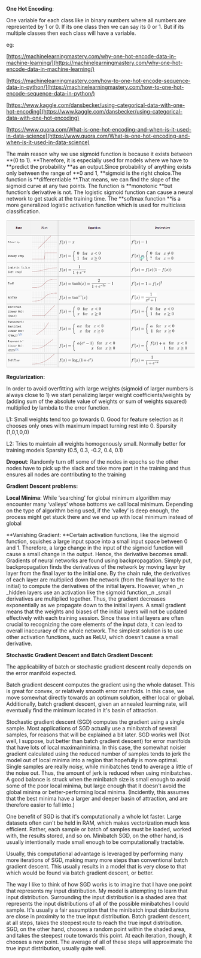 **One Hot Encoding**:

One variable for each class like in binary numbers where all numbers are represented by 1 or 0. If its one class then we can say its 0 or 1. But if its multiple classes then each class will have a variable.

eg:

[https://machinelearningmastery.com/why-one-hot-encode-data-in-machine-learning/](https://machinelearningmastery.com/why-one-hot-encode-data-in-machine-learning/)

[https://machinelearningmastery.com/how-to-one-hot-encode-sequence-data-in-python/](https://machinelearningmastery.com/how-to-one-hot-encode-sequence-data-in-python/)

[https://www.kaggle.com/dansbecker/using-categorical-data-with-one-hot-encoding](https://www.kaggle.com/dansbecker/using-categorical-data-with-one-hot-encoding)

[https://www.quora.com/What-is-one-hot-encoding-and-when-is-it-used-in-data-science](https://www.quora.com/What-is-one-hot-encoding-and-when-is-it-used-in-data-science)

The main reason why we use sigmoid function is because it exists between **\(0 to 1\). **Therefore, it is especially used for models where we have to **predict the probability **as an output.Since probability of anything exists only between the range of **0 and 1, **sigmoid is the right choice.The function is **differentiable **.That means, we can find the slope of the sigmoid curve at any two points. The function is **monotonic **but function’s derivative is not. The logistic sigmoid function can cause a neural network to get stuck at the training time. The **softmax function **is a more generalized logistic activation function which is used for multiclass classification.

![](/assets/import.png)

**Regularization:**

In order to avoid overfitting with large weights \(sigmoid of larger numbers is always close to 1\) we start penalizing larger weight coefficients/weights by \(adding sum of the absolute value of weights or sum of weights squared\) multiplied by lambda to the error function. 

L1: Small weights tend too go towards 0. Good for feature selection as it chooses only ones with maximum impact turning rest into 0. Sparsity \(1,0,1,0,0\)

L2: Tries to maintain  all weights homogenously small. Normally better for training models Sparsity \(0.5, 0.3, -0.2, 0.4, 0.1\)

**Dropout**: Randomly turn off some of the nodes in epochs so the other nodes have to pick up the slack and take more part in the training and thus ensures all nodes are contributing to the training 

**Gradient Descent problems:**

**Local Minima**: While ‘searching’ for global minimum algorithm may encounter many ‘valleys’ whose bottoms we call local minimum. Depending on the type of algorithm being used, if the ‘valley’ is deep enough, the process might get stuck there and we end up with local minimum instead of global

**Vanishing Gradient: **Certain activation functions, like the sigmoid function, squishes a large input space into a small input space between 0 and 1. Therefore, a large change in the input of the sigmoid function will cause a small change in the output. Hence, the derivative becomes small. Gradients of neural networks are found using backpropagation. Simply put, backpropagation finds the derivatives of the network by moving layer by layer from the final layer to the initial one. By the chain rule, the derivatives of each layer are multiplied down the network \(from the final layer to the initial\) to compute the derivatives of the initial layers. However, when _n _hidden layers use an activation like the sigmoid function,_n _small derivatives are multiplied together. Thus, the gradient decreases exponentially as we propagate down to the initial layers. A small gradient means that the weights and biases of the initial layers will not be updated effectively with each training session. Since these initial layers are often crucial to recognizing the core elements of the input data, it can lead to overall inaccuracy of the whole network. The simplest solution is to use other activation functions, such as ReLU, which doesn’t cause a small derivative.

**Stochastic Gradient Descent and Batch Gradient Descent:**

The applicability of batch or stochastic gradient descent really depends on the error manifold expected.

Batch gradient descent computes the gradient using the whole dataset. This is great for convex, or relatively smooth error manifolds. In this case, we move somewhat directly towards an optimum solution, either local or global. Additionally, batch gradient descent, given an annealed learning rate, will eventually find the minimum located in it's basin of attraction.

Stochastic gradient descent \(SGD\) computes the gradient using a single sample. Most applications of SGD actually use a minibatch of several samples, for reasons that will be explained a bit later. SGD works well \(Not well, I suppose, but better than batch gradient descent\) for error manifolds that have lots of local maxima/minima. In this case, the somewhat noisier gradient calculated using the reduced number of samples tends to jerk the model out of local minima into a region that hopefully is more optimal. Single samples are really noisy, while minibatches tend to average a little of the noise out. Thus, the amount of jerk is reduced when using minibatches. A good balance is struck when the minibatch size is small enough to avoid some of the poor local minima, but large enough that it doesn't avoid the global minima or better-performing local minima. \(Incidently, this assumes that the best minima have a larger and deeper basin of attraction, and are therefore easier to fall into.\)

One benefit of SGD is that it's computationally a whole lot faster. Large datasets often can't be held in RAM, which makes vectorization much less efficient. Rather, each sample or batch of samples must be loaded, worked with, the results stored, and so on. Minibatch SGD, on the other hand, is usually intentionally made small enough to be computationally tractable.

Usually, this computational advantage is leveraged by performing many more iterations of SGD, making many more steps than conventional batch gradient descent. This usually results in a model that is very close to that which would be found via batch gradient descent, or better.

The way I like to think of how SGD works is to imagine that I have one point that represents my input distribution. My model is attempting to learn that input distribution. Surrounding the input distribution is a shaded area that represents the input distributions of all of the possible minibatches I could sample. It's usually a fair assumption that the minibatch input distributions are close in proximity to the true input distribution. Batch gradient descent, at all steps, takes the steepest route to reach the true input distribution. SGD, on the other hand, chooses a random point within the shaded area, and takes the steepest route towards this point. At each iteration, though, it chooses a new point. The average of all of these steps will approximate the true input distribution, usually quite well.







